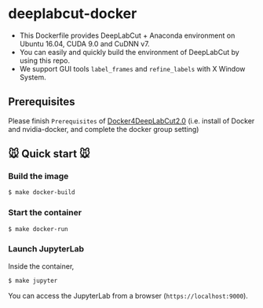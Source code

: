 # deeplabcut-docker

* This Dockerfile provides DeepLabCut + Anaconda environment on Ubuntu 16.04, CUDA 9.0 and CuDNN v7.
* You can easily and quickly build the environment of DeepLabCut by using this repo.
* We support GUI tools `label_frames` and `refine_labels` with X Window System.

## Prerequisites

Please finish `Prerequisites` of [Docker4DeepLabCut2.0](https://github.com/AlexEMG/Docker4DeepLabCut2.0#prerequisites) (i.e. install of Docker and nvidia-docker, and complete the docker group setting)

## :mouse: Quick start :mouse:

### Build the image 

```sh
$ make docker-build
```

### Start the container

```sh
$ make docker-run
```

### Launch JupyterLab

Inside the container, 

```sh
$ make jupyter
```

You can access the JupyterLab from a browser (`https://localhost:9000`).


